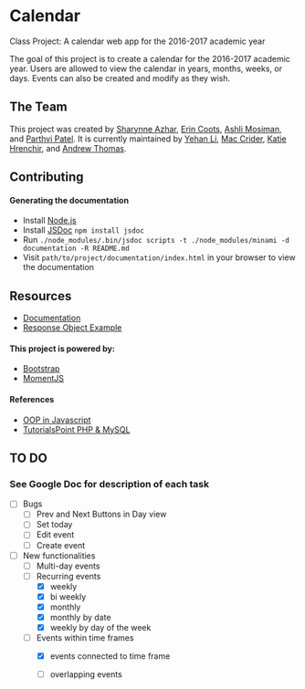 # Calendar
Class Project: A calendar web app for the 2016-2017 academic year

The goal of this project is to create a calendar for the 2016-2017 academic year. Users are allowed to view the calendar in years, months, weeks, or days. Events can also be created and modify as they wish.

## The Team
This project was created by [Sharynne Azhar][1], [Erin Coots][2], [Ashli Mosiman][3], and [Parthvi Patel][4].
It is currently maintained by [Yehan Li][13], [Mac Crider][14], [Katie Hrenchir][15], and [Andrew Thomas][16].

## Contributing
#### Generating the documentation
- Install [Node.js][10]
- Install [JSDoc][11] `npm install jsdoc`
- Run `./node_modules/.bin/jsdoc scripts -t ./node_modules/minami -d documentation -R README.md`
- Visit `path/to/project/documentation/index.html` in your browser to view the documentation

## Resources
- [Documentation][9]
- [Response Object Example][12]

#### This project is powered by:
- [Bootstrap][5]
- [MomentJS][6]

#### References
- [OOP in Javascript][7]
- [TutorialsPoint PHP & MySQL][8]

## TO DO
### See Google Doc for description of each task
- [ ] Bugs
	- [ ] Prev and Next Buttons in Day view
	- [ ] Set today
	- [ ] Edit event  
	- [ ] Create event

- [ ] New functionalities 
	- [ ] Multi-day events
	- [ ] Recurring events
		- [x] weekly
		- [x] bi weekly
		- [x] monthly
		- [x] monthly by date
		- [x] weekly by day of the week
	- [ ] Events within time frames
		- [x] events connected to time frame
		- [ ] overlapping events
 


[1]: https://github.com/sharynneazhar
[2]: https://github.com/erincoots
[3]: https://github.com/ashlimosiman
[4]: https://github.com/parthvip28
[5]: http://getbootstrap.com/
[6]: http://momentjs.com/
[7]: http://javascriptissexy.com/oop-in-javascript-what-you-need-to-know/
[8]: https://www.tutorialspoint.com/php/php_and_mysql.htm
[9]: http://people.eecs.ku.edu/~sazhar/eecs448-calendar/documentation/jsdoc/index.html
[10]: https://nodejs.org/en/
[11]: http://usejsdoc.org/index.html
[12]: http://people.eecs.ku.edu/~sazhar/eecs448-calendar/api/client.php
[13]: https://github.com/greatyehanli
[14]: https://github.com/cridermac
[15]: https://github.com/katiehrenchir
[16]: https://github.com/athoma35
